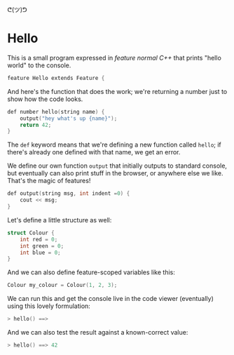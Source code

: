 ᕦ(ツ)ᕤ

# Hello

This is a small program expressed in _feature normal C++_ that prints "hello world" to the console.

```cpp
feature Hello extends Feature {
```

And here's the function that does the work; we're returning a number just to show how the code looks.

```cpp
def number hello(string name) {
    output("hey what's up {name}");
    return 42;
}
```

The `def` keyword means that we're defining a new function called `hello`; if there's already one defined with that name, we get an error.

We define our own function `output` that initially outputs to standard console, but eventually can also print stuff in the browser, or anywhere else we like. That's the magic of features!

```cpp
def output(string msg, int indent =0) {
    cout << msg;
}
```

Let's define a little structure as well:

```cpp
struct Colour { 
    int red = 0; 
    int green = 0; 
    int blue = 0;
}
```

And we can also define feature-scoped variables like this:

```cpp
Colour my_colour = Colour(1, 2, 3);
```

We can run this and get the console live in the code viewer (eventually) using this lovely formulation:

```cpp
> hello() ==> 
```

And we can also test the result against a known-correct value:

```cpp
> hello() ==> 42
```